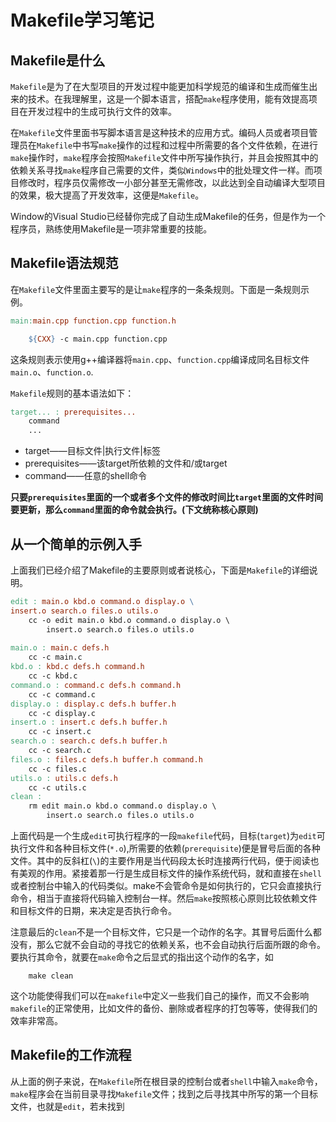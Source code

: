 # Makefile学习笔记
## Makefile是什么
`Makefile`是为了在大型项目的开发过程中能更加科学规范的编译和生成而催生出来的技术。在我理解里，这是一个脚本语言，搭配`make`程序使用，能有效提高项目在开发过程中的生成可执行文件的效率。

在`Makefile`文件里面书写脚本语言是这种技术的应用方式。编码人员或者项目管理员在`Makefile`中书写`make`操作的过程和过程中所需要的各个文件依赖，在进行`make`操作时，`make`程序会按照`Makefile`文件中所写操作执行，并且会按照其中的依赖关系寻找`make`程序自己需要的文件，类似`Windows`中的批处理文件一样。而项目修改时，程序员仅需修改一小部分甚至无需修改，以此达到全自动编译大型项目的效果，极大提高了开发效率，这便是`Makefile`。

Window的Visual Studio已经替你完成了自动生成Makefile的任务，但是作为一个程序员，熟练使用Makefile是一项非常重要的技能。

## Makefile语法规范

在`Makefile`文件里面主要写的是让`make`程序的一条条规则。下面是一条规则示例。

```makefile
main:main.cpp function.cpp function.h

    ${CXX} -c main.cpp function.cpp
```

这条规则表示使用g++编译器将`main.cpp`、`function.cpp`编译成同名目标文件`main.o`、`function.o`.

`Makefile`规则的基本语法如下：

```makefile
target... : prerequisites...
    command
    ...
```

- target——目标文件|执行文件|标签
- prerequisites——该target所依赖的文件和/或target
- command——任意的shell命令

**只要`prerequisites`里面的一个或者多个文件的修改时间比`target`里面的文件时间要更新，那么`command`里面的命令就会执行。(下文统称核心原则)**
## 从一个简单的示例入手

上面我们已经介绍了Makefile的主要原则或者说核心，下面是`Makefile`的详细说明。

```makefile
edit : main.o kbd.o command.o display.o \
insert.o search.o files.o utils.o
    cc -o edit main.o kbd.o command.o display.o \
        insert.o search.o files.o utils.o
 
main.o : main.c defs.h
    cc -c main.c
kbd.o : kbd.c defs.h command.h
    cc -c kbd.c
command.o : command.c defs.h command.h
    cc -c command.c
display.o : display.c defs.h buffer.h
    cc -c display.c
insert.o : insert.c defs.h buffer.h
    cc -c insert.c
search.o : search.c defs.h buffer.h
    cc -c search.c
files.o : files.c defs.h buffer.h command.h
    cc -c files.c
utils.o : utils.c defs.h
    cc -c utils.c
clean :
    rm edit main.o kbd.o command.o display.o \
        insert.o search.o files.o utils.o
```

上面代码是一个生成`edit`可执行程序的一段`makefile`代码，目标(`target`)为`edit`可执行文件和各种目标文件(`*.o`),所需要的依赖(`prerequisite`)便是冒号后面的各种文件。其中的反斜杠(`\`)的主要作用是当代码段太长时连接两行代码，便于阅读也有美观的作用。紧接着那一行是生成目标文件的操作系统代码，就和直接在`shell`或者控制台中输入的代码类似。make不会管命令是如何执行的，它只会直接执行命令，相当于直接将代码输入控制台一样。然后`make`按照核心原则比较依赖文件和目标文件的日期，来决定是否执行命令。

注意最后的`clean`不是一个目标文件，它只是一个动作的名字。其冒号后面什么都没有，那么它就不会自动的寻找它的依赖关系，也不会自动执行后面所跟的命令。要执行其命令，就要在`make`命令之后显式的指出这个动作的名字，如
```shell
    make clean
```
这个功能使得我们可以在`makefile`中定义一些我们自己的操作，而又不会影响`makefile`的正常使用，比如文件的备份、删除或者程序的打包等等，使得我们的效率非常高。

## Makefile的工作流程

从上面的例子来说，在`Makefile`所在根目录的控制台或者`shell`中输入`make`命令，`make`程序会在当前目录寻找`Makefile`文件；找到之后寻找其中所写的第一个目标文件，也就是`edit`，若未找到